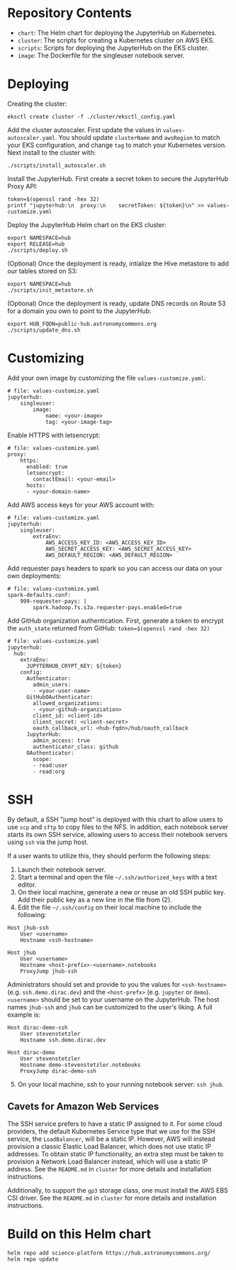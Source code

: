
# Repository Contents

- `chart`: The Helm chart for deploying the JupyterHub on Kubernetes.
- `cluster`: The scripts for creating a Kubernetes cluster on AWS EKS.
- `scripts`: Scripts for deploying the JupyterHub on the EKS cluster.
- `image`: The Dockerfile for the singleuser notebook server.

# Deploying

Creating the cluster:
```
eksctl create cluster -f ./cluster/eksctl_config.yaml
```

Add the cluster autoscaler. First update the values in `values-autoscaler.yaml`. You should update `clusterName` and `awsRegion` to match your EKS configuration, and change `tag` to match your Kubernetes version. Next install to the cluster with:
```
./scripts/install_autoscaler.sh
```

Install the JupyterHub. First create a secret token to secure the JupyterHub Proxy API:
```
token=$(openssl rand -hex 32)
printf "jupyterhub:\n  proxy:\n    secretToken: ${token}\n" >> values-customize.yaml
```

Deploy the JupyterHub Helm chart on the EKS cluster:
```
export NAMESPACE=hub
export RELEASE=hub
./scripts/deploy.sh
```

(Optional) Once the deployment is ready, intialize the Hive metastore to add our tables stored on S3:
```
export NAMESPACE=hub
./scripts/init_metastore.sh
```

(Optional) Once the deployment is ready, update DNS records on Route 53 for a domain you own to point to the JupyterHub:
```
export HUB_FQDN=public-hub.astronomycommons.org
./scripts/update_dns.sh
```

# Customizing

Add your own image by customizing the file `values-customize.yaml`:

```
# file: values-customize.yaml
jupyterhub:
    singleuser:
        image:
            name: <your-image>
            tag: <your-image-tag>
```

Enable HTTPS with letsencrypt:
```
# file: values-customize.yaml
proxy:
    https:
      enabled: true
      letsencrypt:
        contactEmail: <your-email>
      hosts:
      - <your-domain-name>
```

Add AWS access keys for your AWS account with:
```
# file: values-customize.yaml
jupyterhub:
    singleuser:
        extraEnv:
            AWS_ACCESS_KEY_ID: <AWS_ACCESS_KEY_ID>
            AWS_SECRET_ACCESS_KEY: <AWS_SECRET_ACCESS_KEY>
            AWS_DEFAULT_REGION: <AWS_DEFAULT_REGION>
```

Add requester pays headers to spark so you can access our data on your own deployments:
```
# file: values-customize.yaml
spark-defaults.conf:
    999-requester-pays: |
        spark.hadoop.fs.s3a.requester-pays.enabled=true
```

Add GitHub organization authentication. First, generate a token to encrypt the `auth_state` returned from GitHub: `token=$(openssl rand -hex 32)`

```
# file: values-customize.yaml
jupyterhub:
  hub:
    extraEnv:
      JUPYTERHUB_CRYPT_KEY: ${token}
    config:
      Authenticator:
        admin_users:
        - <your-user-name>
      GitHubOAuthenticator:
        allowed_organizations:
        - <your-github-organziation>
        client_id: <client-id>
        client_secret: <client-secret>
        oauth_callback_url: <hub-fqdn>/hub/oauth_callback
      JupyterHub:
        admin_access: true
        authenticator_class: github
      OAuthenticator:
        scope:
        - read:user
        - read:org
```

# SSH

By default, a SSH "jump host" is deployed with this chart to allow users to use `scp` and `sftp` to copy files to the NFS. In addition, each notebook server starts its own SSH service, allowing users to access their notebook servers using `ssh` via the jump host.

If a user wants to utilize this, they should perform the following steps:
1. Launch their notebook server.
2. Start a terminal and open the file `~/.ssh/authorized_keys` with a text editor.
3. On their local machine, generate a new or reuse an old SSH public key. Add their public key as a new line in the file from (2).
4. Edit the file `~/.ssh/config` on their local machine to include the following:
```
Host jhub-ssh
    User <username>
    Hostname <ssh-hostname>

Host jhub
    User <username>
    Hostname <host-prefix>-<username>.notebooks
    ProxyJump jhub-ssh
```
Administrators should set and provide to you the values for `<ssh-hostname>` (e.g. `ssh.demo.dirac.dev`) and the `<host-prefx>` (e.g. `jupyter` or `demo`). `<username>` should be set to your username on the JupyterHub. The host names `jhub-ssh` and `jhub` can be customized to the user's liking. A full example is:
```
Host dirac-demo-ssh
    User stevenstetzler
    Hostname ssh.demo.dirac.dev

Host dirac-demo
    User stevenstetzler
    Hostname demo-stevenstetzler.notebooks
    ProxyJump dirac-demo-ssh
```

5. On your local machine, ssh to your running notebook server: `ssh jhub`. 

## Cavets for Amazon Web Services

The SSH service prefers to have a static IP assigned to it. For some cloud providers, the default Kubernetes Service type that we use for the SSH service, the `LoadBalancer`, will be a static IP. However, AWS will instead provision a classic Elastic Load Balancer, which does not use static IP addresses. To obtain static IP functionality, an extra step must be taken to provision a Network Load Balancer instead, which will use a static IP address. See the `README.md` in `cluster` for more details and installation instructions.

Additionally, to support the `gp3` storage class, one must install the AWS EBS CSI driver. See the `README.md` in `cluster` for more details and installation instructions.

# Build on this Helm chart

```
helm repo add science-platform https://hub.astronomycommons.org/
helm repo update
```